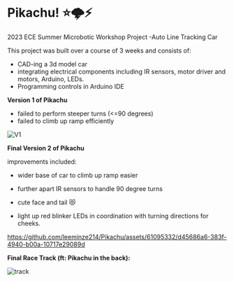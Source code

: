 # Pikachu! ⭐🌩️⚡
2023 ECE Summer Microbotic Workshop Project -Auto Line Tracking Car

This project was built over a course of 3 weeks and consists of:

- CAD-ing a 3d model car
- integrating electrical components including IR sensors, motor driver and motors, Arduino, LEDs.
- Programming controls in Arduino IDE

**Version 1 of Pikachu**  

- failed to perform steeper turns (<=90 degrees) 
- failed to climb up ramp efficiently

![V1](https://github.com/leeminze214/Pikachu/assets/61095332/7072a04e-9ee7-42e0-82e9-e1f1b4bb3e04)



**Final Version 2 of Pikachu**

improvements included:

- wider base of car to climb up ramp easier

- further apart IR sensors to handle 90 degree turns

- cute face and tail 😻

- light up red blinker LEDs in coordination with turning directions for cheeks.



https://github.com/leeminze214/Pikachu/assets/61095332/d45686a6-383f-4940-b00a-10717e29089d



**Final Race Track (ft: Pikachu in the back):**

![track](https://github.com/leeminze214/Pikachu/assets/61095332/a09fdf6b-89f2-4b84-b0de-5abf41da4a6c)

 

